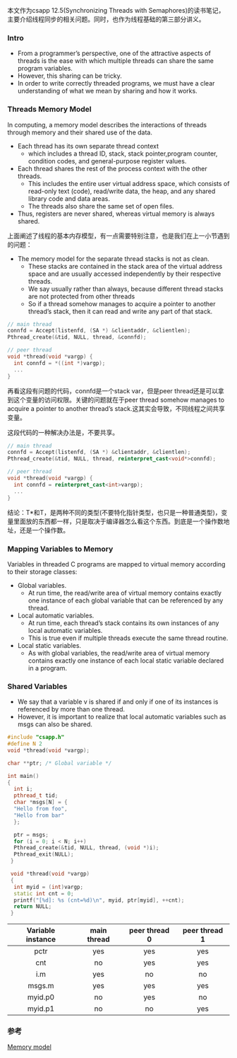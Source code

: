 本文作为csapp 12.5(Synchronizing Threads with Semaphores)的读书笔记，主要介绍线程同步的相关问题。同时，也作为线程基础的第三部分讲义。

### Intro

- From a programmer’s perspective, one of the attractive aspects of threads is the
ease with which multiple threads can share the same program variables.
- However, this sharing can be tricky.
- In order to write correctly threaded programs, we must have a clear understanding of what we mean by sharing and how it works.

### Threads Memory Model

In computing, a memory model describes the interactions of threads through memory and their shared use of the data.

- Each thread has its own separate thread context
  - which includes a thread ID, stack, stack pointer,program counter, condition codes, and general-purpose register values. 
- Each thread shares the rest of the process context with the other threads. 
  - This includes the entire user virtual address space, which consists of read-only text (code), read/write data, the heap, and any shared library code and data areas. 
  - The threads also share the same set of open files.
- Thus, registers are never shared, whereas virtual memory is always shared.

上面阐述了线程的基本内存模型，有一点需要特别注意，也是我们在上一小节遇到的问题：
- The memory model for the separate thread stacks is not as clean.
  - These stacks are contained in the stack area of the virtual address space and are usually
accessed independently by their respective threads. 
  - We say usually rather than always, because different thread stacks are not protected from other threads
  - So if a thread somehow manages to acquire a pointer to another thread’s stack, then it can read and write any part of that stack.

```cpp
// main thread
connfd = Accept(listenfd, (SA *) &clientaddr, &clientlen);
Pthread_create(&tid, NULL, thread, &connfd);

// peer thread
void *thread(void *vargp) {
  int connfd = *((int *)vargp);
  ...
}
```

再看这段有问题的代码，connfd是一个stack var，但是peer thread还是可以拿到这个变量的访问权限。关键的问题就在于peer thread somehow manages to acquire a pointer to another thread’s stack.这其实会导致，不同线程之间共享变量。

这段代码的一种解决办法是，不要共享。
```cpp
// main thread
connfd = Accept(listenfd, (SA *) &clientaddr, &clientlen);
Pthread_create(&tid, NULL, thread, reinterpret_cast<void*>connfd);

// peer thread
void *thread(void *vargp) {
  int connfd = reinterpret_cast<int>vargp);
  ...
}
```
结论：T*和T，是两种不同的类型(不要特化指针类型，也只是一种普通类型)，变量里面放的东西都一样，只是取决于编译器怎么看这个东西。到底是一个操作数地址，还是一个操作数。

### Mapping Variables to Memory

Variables in threaded C programs are mapped to virtual memory according to
their storage classes:

- Global variables.
  - At run time, the read/write area of virtual memory contains exactly one instance of each global variable that can be referenced by any thread.
- Local automatic variables.
  - At run time, each thread’s stack contains its own instances of any local automatic variables.
  - This is true even if multiple threads execute the same thread routine.
- Local static variables.
  - As with global variables, the read/write area of virtual memory contains exactly one instance of each local static variable declared in a program.

### Shared Variables

- We say that a variable v is shared if and only if one of its instances is referenced by more than one thread.
- However, it is important to realize that local automatic variables such as msgs can also be shared.

```cpp
#include "csapp.h"
#define N 2
void *thread(void *vargp);

char **ptr; /* Global variable */

int main()
{
  int i;
  pthread_t tid;
  char *msgs[N] = {
  "Hello from foo",
  "Hello from bar"
  };

  ptr = msgs;
  for (i = 0; i < N; i++)
  Pthread_create(&tid, NULL, thread, (void *)i);
  Pthread_exit(NULL);
 }

 void *thread(void *vargp)
 {
  int myid = (int)vargp;
  static int cnt = 0;
  printf("[%d]: %s (cnt=%d)\n", myid, ptr[myid], ++cnt);
  return NULL;
 }
```

| Variable instance | main thread | peer thread 0 | peer thread 1|
| :-----:| :----: | :----: |:----: |
| pctr | yes | yes | yes |
| cnt | no | yes | yes |
| i.m | yes | no | no |
| msgs.m | yes | yes | yes |
| myid.p0 | no | yes | no |
| myid.p1 | no | no | yes |

### 参考
[Memory model](https://en.cppreference.com/w/cpp/language/memory_model)